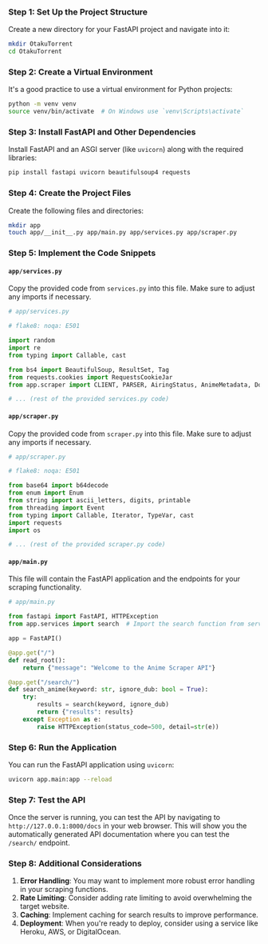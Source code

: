 ### Step 1: Set Up the Project Structure

Create a new directory for your FastAPI project and navigate into it:

```bash
mkdir OtakuTorrent
cd OtakuTorrent
```

### Step 2: Create a Virtual Environment

It's a good practice to use a virtual environment for Python projects:

```bash
python -m venv venv
source venv/bin/activate  # On Windows use `venv\Scripts\activate`
```

### Step 3: Install FastAPI and Other Dependencies

Install FastAPI and an ASGI server (like `uvicorn`) along with the required libraries:

```bash
pip install fastapi uvicorn beautifulsoup4 requests
```

### Step 4: Create the Project Files

Create the following files and directories:

```bash
mkdir app
touch app/__init__.py app/main.py app/services.py app/scraper.py
```

### Step 5: Implement the Code Snippets

#### `app/services.py`

Copy the provided code from `services.py` into this file. Make sure to adjust any imports if necessary.

```python
# app/services.py

# flake8: noqa: E501

import random
import re
from typing import Callable, cast

from bs4 import BeautifulSoup, ResultSet, Tag
from requests.cookies import RequestsCookieJar
from app.scraper import CLIENT, PARSER, AiringStatus, AnimeMetadata, Download

# ... (rest of the provided services.py code)
```

#### `app/scraper.py`

Copy the provided code from `scraper.py` into this file. Make sure to adjust any imports if necessary.

```python
# app/scraper.py

# flake8: noqa: E501

from base64 import b64decode
from enum import Enum
from string import ascii_letters, digits, printable
from threading import Event
from typing import Callable, Iterator, TypeVar, cast
import requests
import os

# ... (rest of the provided scraper.py code)
```

#### `app/main.py`

This file will contain the FastAPI application and the endpoints for your scraping functionality.

```python
# app/main.py

from fastapi import FastAPI, HTTPException
from app.services import search  # Import the search function from services.py

app = FastAPI()

@app.get("/")
def read_root():
    return {"message": "Welcome to the Anime Scraper API"}

@app.get("/search/")
def search_anime(keyword: str, ignore_dub: bool = True):
    try:
        results = search(keyword, ignore_dub)
        return {"results": results}
    except Exception as e:
        raise HTTPException(status_code=500, detail=str(e))
```

### Step 6: Run the Application

You can run the FastAPI application using `uvicorn`:

```bash
uvicorn app.main:app --reload
```

### Step 7: Test the API

Once the server is running, you can test the API by navigating to `http://127.0.0.1:8000/docs` in your web browser. This will show you the automatically generated API documentation where you can test the `/search/` endpoint.

### Step 8: Additional Considerations

1. **Error Handling**: You may want to implement more robust error handling in your scraping functions.
2. **Rate Limiting**: Consider adding rate limiting to avoid overwhelming the target website.
3. **Caching**: Implement caching for search results to improve performance.
4. **Deployment**: When you're ready to deploy, consider using a service like Heroku, AWS, or DigitalOcean.
